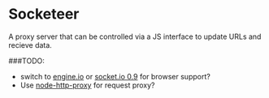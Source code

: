 Socketeer
=========
A proxy server that can be controlled via a JS interface to update URLs and recieve data.

###TODO:
- switch to [engine.io](https://github.com/automattic/engine.io) or [socket.io 0.9](https://github.com/Automattic/socket.io/tree/0.9.17) for browser support?
- Use [node-http-proxy](https://github.com/nodejitsu/node-http-proxy) for request proxy?
